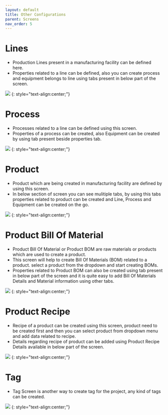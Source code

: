 ```yaml
---
layout: default
title: Other Configurations
parent: Screens
nav_order: 5
---
```

# Lines
* Production Lines present in a manufacturing facility can be defined here. 
* Properties related to a line can be defined, also you can create process and equipment belongs to line using tabs present in below part of the screen.

![](../../../assets/images/screens/lines.png)
{: style="text-align:center;"}

# Process
* Processes related to a line can be defined using this screen.
* Properties of a process can be created, also Equipment can be created by using tab present beside properties tab.

![](../../../assets/images/screens/process.png)
{: style="text-align:center;"}

# Product
* Product which are being created in manufacturing facility are defined by using this screen.
* In below section of screen you can see mulitiple tabs, by using this tabs properties related to product can be created and Line, Process and Equipment can be created on the go.

![](../../../assets/images/screens/product.png)
{: style="text-align:center;"}

# Product Bill Of Material
* Product Bill Of Material or Product BOM are raw materials or products which are used to create a product.
* This screen will help to create Bill Of Materials (BOM) related to a product. select a product from the dropdown and start creating BOMs.
* Properties related to Product BOM can also be created using tab present in below part of the screen and it is quite easy to add Bill Of Materials Details and Material information using other tabs.

![](../../../assets/images/screens/productbom.png)
{: style="text-align:center;"}

# Product Recipe
* Recipe of a product can be created using this screen, product need to be created first and then you can select product from dropdown menu and add data related to recipe.
* Details regarding recipe of product can be added using Product Recipe Details available in below part of the screen.

![](../../../assets/images/screens/productrecipe.png)
{: style="text-align:center;"}

# Tag
* Tag Screen is another way to create tag for the project, any kind of tags can be created.

![](../../../assets/images/screens/tags.png)
{: style="text-align:center;"}